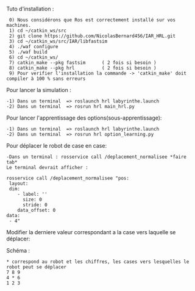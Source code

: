 Tuto d'installation :
	 
	 0) Nous considérons que Ros est correctement installé sur vos machines.
	 1) cd ~/catkin_ws/src
	 2) git clone https://github.com/NicolasBernard456/IAR_HRL.git
 	 3) cd ~/catkin_ws/src/IAR/libfastsim
	 4) ./waf configure
	 5) ./waf build
	 6) cd ~/catkin_ws/
	 7) catkin_make --pkg fastsim      ( 2 fois si besoin ) 
	 8) catkin_make --pkg hrl          ( 2 fois si besoin ) 
	 9) Pour verifier l'installation la commande -> 'catkin_make' doit compiler à 100 % sans erreurs

Pour lancer la simulation : 

	-1) Dans un terminal  => roslaunch hrl labyrinthe.launch
	-2) Dans un terminal  => rosrun hrl main_hrl.py 

Pour lancer l'apprentissage des options(sous-apprentissage):

	-1) Dans un terminal  => roslaunch hrl labyrinthe.launch
	-2) Dans un terminal  => rosrun hrl option_learning.py

Pour déplacer le robot de case en case:

	-Dans un terminal : rosservice call /deplacement_normalisee *faire tab*
	Le terminal devrait afficher :
	
	rosservice call /deplacement_normalisee "pos:
 	 layout:
   	 dim:
    	- label: ''
    	  size: 0
    	  stride: 0
    	data_offset: 0
  	data:
 	 - 4"
  
  
  Modifier la derniere valeur correspondant a la case vers laquelle se déplacer:
  
  Schéma :
  
 	* correspond au robot et les chiffres, les cases vers lesquelles le robot peut se déplacer
 	7 8 9
	4 * 6
  	1 2 3
	
  
